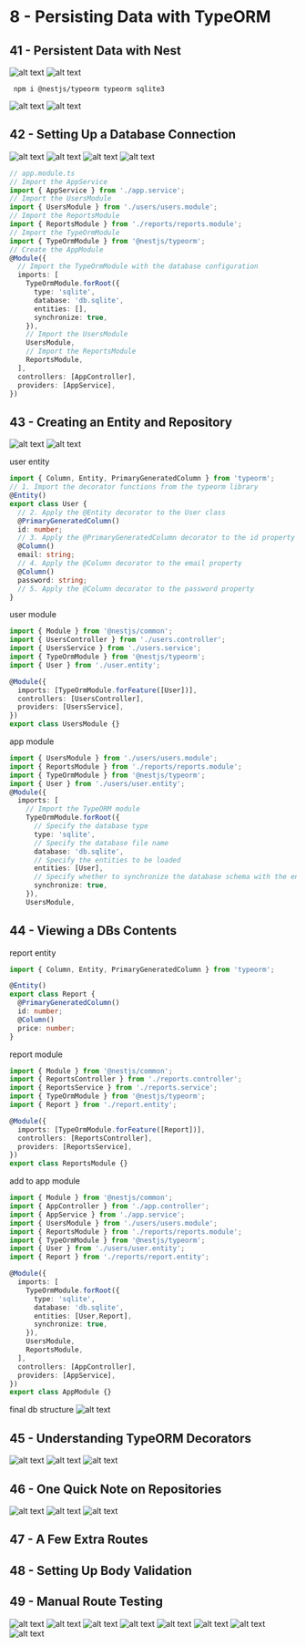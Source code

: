 # 8 - Persisting Data with TypeORM

## 41 - Persistent Data with Nest

![alt text](./Assets/images/set-01/76.png)
![alt text](./Assets/images/set-01/77.png)

```shell
 npm i @nestjs/typeorm typeorm sqlite3 
```

![alt text](./Assets/images/set-01/78.png)
![alt text](./Assets/images/set-01/79.png)
## 42 - Setting Up a Database Connection
![alt text](./Assets/images/set-01/80.png)
![alt text](./Assets/images/set-01/81.png)
![alt text](./Assets/images/set-01/82.png)
![alt text](./Assets/images/set-01/83.png)

```ts
// app.module.ts
// Import the AppService
import { AppService } from './app.service';
// Import the UsersModule
import { UsersModule } from './users/users.module';
// Import the ReportsModule
import { ReportsModule } from './reports/reports.module';
// Import the TypeOrmModule
import { TypeOrmModule } from '@nestjs/typeorm';
// Create the AppModule
@Module({
  // Import the TypeOrmModule with the database configuration
  imports: [
    TypeOrmModule.forRoot({
      type: 'sqlite',
      database: 'db.sqlite',
      entities: [],
      synchronize: true,
    }),
    // Import the UsersModule
    UsersModule,
    // Import the ReportsModule
    ReportsModule,
  ],
  controllers: [AppController],
  providers: [AppService],
})
```
## 43 - Creating an Entity and Repository
![alt text](./Assets/images/set-01/84.png)
![alt text](./Assets/images/set-01/85.png)

user entity
```ts
import { Column, Entity, PrimaryGeneratedColumn } from 'typeorm';
// 1. Import the decorator functions from the typeorm library
@Entity()
export class User {
  // 2. Apply the @Entity decorator to the User class
  @PrimaryGeneratedColumn()
  id: number;
  // 3. Apply the @PrimaryGeneratedColumn decorator to the id property
  @Column()
  email: string;
  // 4. Apply the @Column decorator to the email property
  @Column()
  password: string;
  // 5. Apply the @Column decorator to the password property
}
```

user module
```ts
import { Module } from '@nestjs/common';
import { UsersController } from './users.controller';
import { UsersService } from './users.service';
import { TypeOrmModule } from '@nestjs/typeorm';
import { User } from './user.entity';

@Module({
  imports: [TypeOrmModule.forFeature([User])],
  controllers: [UsersController],
  providers: [UsersService],
})
export class UsersModule {}
``` 

app module
```ts
import { UsersModule } from './users/users.module';
import { ReportsModule } from './reports/reports.module';
import { TypeOrmModule } from '@nestjs/typeorm';
import { User } from './users/user.entity';
@Module({
  imports: [
    // Import the TypeORM module
    TypeOrmModule.forRoot({
      // Specify the database type
      type: 'sqlite',
      // Specify the database file name
      database: 'db.sqlite',
      // Specify the entities to be loaded
      entities: [User],
      // Specify whether to synchronize the database schema with the entities
      synchronize: true,
    }),
    UsersModule,
```

## 44 - Viewing a DBs Contents
report entity
```ts
import { Column, Entity, PrimaryGeneratedColumn } from 'typeorm';

@Entity()
export class Report {
  @PrimaryGeneratedColumn()
  id: number;
  @Column()
  price: number;
}
```

report module
```ts
import { Module } from '@nestjs/common';
import { ReportsController } from './reports.controller';
import { ReportsService } from './reports.service';
import { TypeOrmModule } from '@nestjs/typeorm';
import { Report } from './report.entity';

@Module({
  imports: [TypeOrmModule.forFeature([Report])],
  controllers: [ReportsController],
  providers: [ReportsService],
})
export class ReportsModule {}

```

add to app module
```ts
import { Module } from '@nestjs/common';
import { AppController } from './app.controller';
import { AppService } from './app.service';
import { UsersModule } from './users/users.module';
import { ReportsModule } from './reports/reports.module';
import { TypeOrmModule } from '@nestjs/typeorm';
import { User } from './users/user.entity';
import { Report } from './reports/report.entity';

@Module({
  imports: [
    TypeOrmModule.forRoot({
      type: 'sqlite',
      database: 'db.sqlite',
      entities: [User,Report],
      synchronize: true,
    }),
    UsersModule,
    ReportsModule,
  ],
  controllers: [AppController],
  providers: [AppService],
})
export class AppModule {}
```
final db structure
![alt text](./Assets/images/set-01/86.png)


## 45 - Understanding TypeORM Decorators
![alt text](./Assets/images/set-01/87.png)
![alt text](./Assets/images/set-01/88.png)
![alt text](./Assets/images/set-01/89.png)
## 46 - One Quick Note on Repositories

![alt text](./Assets/images/set-01/90.png)
![alt text](./Assets/images/set-01/91.png)
![alt text](./Assets/images/set-01/92.png)
## 47 - A Few Extra Routes
## 48 - Setting Up Body Validation
## 49 - Manual Route Testing

![alt text](./Assets/images/set-01/93.png)
![alt text](./Assets/images/set-01/94.png)
![alt text](./Assets/images/set-01/95.png)
![alt text](./Assets/images/set-01/96.png)
![alt text](./Assets/images/set-01/97.png)
![alt text](./Assets/images/set-01/98.png)
![alt text](./Assets/images/set-01/99.png)
![alt text](./Assets/images/set-01/100.png)